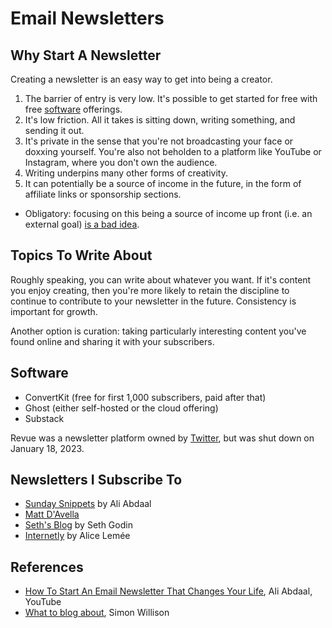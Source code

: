 # Email Newsletters

## Why Start A Newsletter

Creating a newsletter is an easy way to get into being a creator.

1. The barrier of entry is very low. It's possible to get started for free with
   free [software](#software) offerings.
2. It's low friction. All it takes is sitting down, writing something, and
   sending it out.
3. It's private in the sense that you're not broadcasting your face or doxxing
   yourself. You're also not beholden to a platform like YouTube or Instagram,
   where you don't own the audience.
4. Writing underpins many other forms of creativity.
5. It can potentially be a source of income in the future, in the form of
   affiliate links or sponsorship sections.

- Obligatory: focusing on this being a source of income up front (i.e. an
  external goal) [is a bad idea](productivity/goals.md).

## Topics To Write About

Roughly speaking, you can write about whatever you want. If it's content you
enjoy creating, then you're more likely to retain the discipline to continue to
contribute to your newsletter in the future. Consistency is important for
growth.

Another option is curation: taking particularly interesting content you've found
online and sharing it with your subscribers.

## Software

- ConvertKit (free for first 1,000 subscribers, paid after that)
- Ghost (either self-hosted or the cloud offering)
- Substack

Revue was a newsletter platform owned by [Twitter](social-media/twitter.md), but
was shut down on January 18, 2023.

## Newsletters I Subscribe To

- [Sunday Snippets](https://aliabdaal.com/newsletter) by Ali Abdaal
- [Matt D'Avella](https://www.mattdavella.com/)
- [Seth's Blog](https://seths.blog) by Seth Godin
- [Internetly](https://alicelemee.ck.page/posts) by Alice Lemée

## References

- [How To Start An Email Newsletter That Changes Your Life](https://www.youtube.com/watch?v=ozWseKZV6Ac),
  Ali Abdaal, YouTube
- [What to blog about](https://simonwillison.net/2022/Nov/6/what-to-blog-about/),
  Simon Willison
